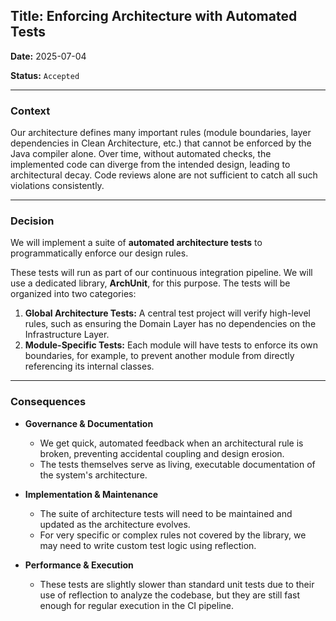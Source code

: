 ## **Title: Enforcing Architecture with Automated Tests**

**Date:** 2025-07-04

**Status:** `Accepted` 

---

### **Context**

Our architecture defines many important rules (module boundaries, layer dependencies in Clean Architecture, etc.) that cannot be enforced by the Java compiler alone. Over time, without automated checks, the implemented code can diverge from the intended design, leading to architectural decay. Code reviews alone are not sufficient to catch all such violations consistently.

---

### **Decision**

We will implement a suite of **automated architecture tests** to programmatically enforce our design rules.

These tests will run as part of our continuous integration pipeline. We will use a dedicated library, **ArchUnit**, for this purpose. The tests will be organized into two categories:

1. **Global Architecture Tests:** A central test project will verify high-level rules, such as ensuring the Domain Layer has no dependencies on the Infrastructure Layer.
2. **Module-Specific Tests:** Each module will have tests to enforce its own boundaries, for example, to prevent another module from directly referencing its internal classes.

---

### **Consequences**

- **Governance & Documentation**
    
    - We get quick, automated feedback when an architectural rule is broken, preventing accidental coupling and design erosion.
    - The tests themselves serve as living, executable documentation of the system's architecture.
- **Implementation & Maintenance**
    
    - The suite of architecture tests will need to be maintained and updated as the architecture evolves.
    - For very specific or complex rules not covered by the library, we may need to write custom test logic using reflection.
- **Performance & Execution**
    
    - These tests are slightly slower than standard unit tests due to their use of reflection to analyze the codebase, but they are still fast enough for regular execution in the CI pipeline.